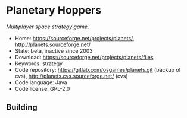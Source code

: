 # Planetary Hoppers

_Multiplayer space strategy game._

- Home: https://sourceforge.net/projects/planets/, http://planets.sourceforge.net/
- State: beta, inactive since 2003
- Download: https://sourceforge.net/projects/planets/files
- Keywords: strategy
- Code repository: https://gitlab.com/osgames/planets.git (backup of cvs), http://planets.cvs.sourceforge.net/ (cvs)
- Code language: Java
- Code license: GPL-2.0

## Building

